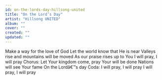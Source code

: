 ```yaml
---
id: on-the-lords-day-hillsong-united
title: "On the Lord’s Day"
artist: "Hillsong UNITED"
album: ""
cover: ""
created: ""
updated: ""
---
```


Make a way for the love of God
Let the world know that He is near
Valleys rise and mountains will be moved
As our praise rises up to You
I will pray, I will pray
Chorus:
Let Your kingdom come, pray Your will be done
Nations will see Your fame
On the Lordâ€™s day
Coda:
I will pray, I will pray
I will pray, I will pray